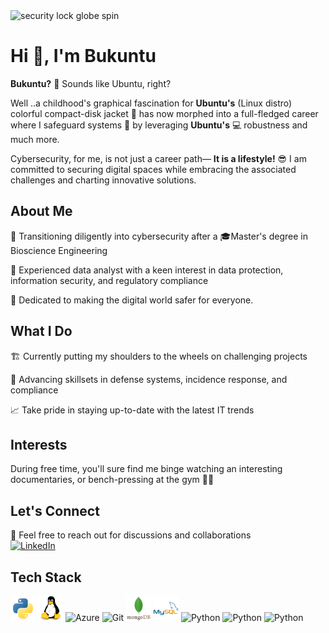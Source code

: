 <img src="https://i.imgur.com/5rcJwUe.gif" alt="security lock globe spin" style="width: 100%; max-width: 800px; height: 20%;">








# Hi 👋, I'm Bukuntu 

**Bukuntu?** 🤔 Sounds like Ubuntu, right? 

Well ..a childhood's graphical fascination for **Ubuntu's** (Linux distro) colorful compact-disk jacket 💽 has now morphed into a full-fledged career where I safeguard systems 🔐 by leveraging **Ubuntu's** 💻 robustness and much more.


Cybersecurity, for me, is not just a career path— **It is a lifestyle!** 😎 I am committed to securing digital spaces while embracing the associated challenges and charting innovative solutions.

## About Me
🚀 Transitioning diligently into cybersecurity after a 🎓Master's degree in Bioscience Engineering

💼 Experienced data analyst with a keen interest in data protection, information security, and regulatory compliance

🔐 Dedicated to making the digital world safer for everyone.


## What I Do
🏗 Currently putting my shoulders to the wheels on challenging projects

🧠 Advancing skillsets in defense systems, incidence response, and compliance

📈 Take pride in staying up-to-date with the latest IT trends

## Interests

During free time, you'll sure find me binge watching an interesting documentaries, or bench-pressing at the gym 🏋️‍♂️


## Let's Connect
📧 Feel free to reach out for discussions and collaborations  <br>
[![LinkedIn](https://img.shields.io/badge/LinkedIn-0077B5?style=for-the-badge&logo=linkedin&logoColor=white)](https://linkedin.com/in/bukunmi-ojedokun/)

## Tech Stack


<p align="left">
    <img src="https://raw.githubusercontent.com/devicons/devicon/master/icons/python/python-original.svg" alt="Python" width="40" height="40">
    <img src="https://raw.githubusercontent.com/devicons/devicon/master/icons/linux/linux-original.svg" alt="Linux" width="40" height="40">
    <img src="https://www.vectorlogo.zone/logos/microsoft_azure/microsoft_azure-icon.svg" alt="Azure" width="40" height="40">
     <img src="https://www.vectorlogo.zone/logos/git-scm/git-scm-icon.svg" alt="Git" width="40" height="40">
     <img src="https://raw.githubusercontent.com/devicons/devicon/master/icons/mongodb/mongodb-original-wordmark.svg" alt="MongoDB" width="40" height="40">
     <img src="https://raw.githubusercontent.com/devicons/devicon/master/icons/mysql/mysql-original-wordmark.svg" alt="MySQL" width="40" height="40">
     <img src="https://i.imgur.com/XMuUnRw.png" alt="Python" width="40" height="40">
     <img src="https://i.imgur.com/Jv1QVpi.png" alt="Python" width="40" height="40">
     <img src="https://i.imgur.com/QIzL1vL.png" alt="Python" width="40" height="40">
</p>
